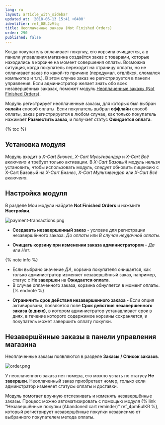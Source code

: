 ```yaml
---
lang: ru
layout: article_with_sidebar
updated_at: '2018-06-13 15:41 +0400'
identifier: ref_08L2zVtq
title: Неоплаченные заказы (Not Finished Orders)
order: 290
published: false
---
```

Когда покупатель оплачивает покупку, его корзина очищается, а в панели управления магазина создаётся заказ с товарами, которые находились в корзине на момент совершения оплаты. Возможна ситуация, когда покупатель переходит на страницу оплаты, но не оплачивает заказ по какой-то причине (передумал, отвлёкся, сломался компьютер и т.п.). В этом случае заказ не регистрируется в панели управления. Если администратор желает знать обо всех незавершённых заказах, поможет модуль [Неоплаченные заказы (Not Finished Orders)](https://market.x-cart.com/addons/not-finished-orders.html "Неоплаченные заказы (Not Finished Orders)"). 

Модуль регистрирует неоплаченные заказы, для которых был выбран **онлайн** способ оплаты. Если покупатель выбрал **оффлайн** способ оплаты, заказ регистрируется в любом случае, как только покупатель нажимает **Разместить заказ**, и получает статус **Ожидается оплата**. 

{% toc %}

## Установка модуля

Модуль входит в _X-Cart Бизнес_, _X-Cart Мультивендор_ и _X-Cart Всё включено_ и требует только активации. В _X-Cart Базовый_ модуль нельзя установить, чтобы использовать модуль, следует обновить лицензию с X-Cart Базовый на _X-Cart Бизнес_, _X-Cart Мультивендор_ или _X-Cart Всё включено_.

## Настройка модуля

В разделе Мои модули найдите **Not Finished Orders** и нажмите **Настройки**.

![payment-transactions.png]({{site.baseurl}}/attachments/ref_5TMbPwNQ/payment-transactions.png)

* **Создавать незавершенный заказ** - условие для регистрации незавершённого заказа: _До оплаты_ или _В случае неудачной оплаты_.

* **Очищать корзину при изменении заказа администратором** - _Да_ или _Нет_.

{% note info %}
- Если выбрано значение _ДА_, корзина покупателя очищается, как только администратор изменяет незавершённый заказ, например, статус с **Не завершен** на **Ожидается оплата**. 
- В случае оплаченного заказа, корзина обнуляется в момент оплаты.  
{% endnote %}

* **Ограничить срок действия незавершенного заказа**  - Если опция активирована, появляется поле **Срок действия незавершенного заказа (в днях)**, в котором администратор устанавливает срок в днях, в течение которого содержимое корзины сохраняется, и покупатель может завершить оплату покупки. 

## Незавершённые заказы в панели управления магазина

Неоплаченные заказы появляются в разделе **Заказы / Список заказов**.

![order.png]({{site.baseurl}}/attachments/ref_5TMbPwNQ/order.png)

У неоплаченного заказа нет номера, его можно узнать по статусу **Не завершен**. Неоплаченный заказ приобретает номер, только если админстратор изменяет статусы оплаты и доставки.

Модуль помогает вручную отслеживать и изменять незавершённые заказы. Процесс можно автоматизировать с помощью модуля {% link "Незавершённые покупки (Abandoned cart reminder)" ref_4pmEuIKR %}, который регистрирует незавершённые покупки независимо от выбранного покупателем метода оплаты.
